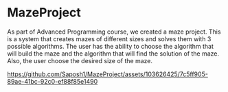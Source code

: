 # MazeProject
As part of Advanced Programming course, we created a maze project.
This is a system that creates mazes of different sizes and solves them with 3 possible algorithms. 
The user has the ability to choose the algorithm that will build the maze and the algorithm that will find the solution of the maze.
Also, the user choose the desired size of the maze.

https://github.com/Saposh1/MazeProject/assets/103626425/7c5ff905-89ae-41bc-92c0-ef88f85e1490

